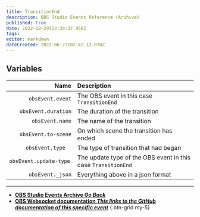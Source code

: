 ```yaml
---
title: TransitionEnd
description: OBS Studio Events Reference (Archive)
published: true
date: 2022-10-29T22:39:37.956Z
tags: 
editor: markdown
dateCreated: 2022-06-27T02:42:12.078Z
---
```


## Variables
Name | Description
----:|:------------
`obsEvent.event` | The OBS event in this case `TransitionEnd`
`obsEvent.duration` | The duration of the transition
`obsEvent.name` | The name of the transition
`obsEvent.to-scene` | On which scene the transition has ended
`obsEvent.type	` | The type of transition that had began
`obsEvent.update-type	` | The update type of the OBS event in this case `TransitionEnd`
`obsEvent._json` | Everything above in a json format
---

- [<i class="mdi mdi-chevron-left"></i>**OBS Studio Events Archive *Go Back***](/Broadcasters/OBS/Archive/Events)
- [<i class="mdi mdi-github"></i> **OBS Websocket documentation *This links to the GitHub documentation of this specific event***](https://github.com/obsproject/obs-websocket/blob/4.x-current/docs/generated/protocol.md#transitionend)
{.btn-grid my-5}